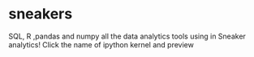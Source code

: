 # sneakers
SQL, R ,pandas and numpy all the data analytics tools using in Sneaker analytics!
Click the name of ipython kernel and preview
